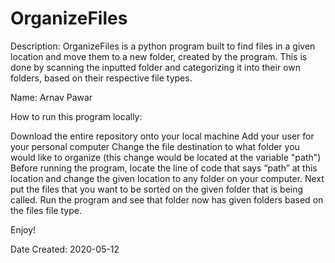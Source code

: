 # OrganizeFiles
Description: OrganizeFiles is a python program built to find files in a given location and move them to a new folder, created by the program. This is done by scanning the inputted folder and categorizing it into their own folders, based on their respective file types.   

Name: Arnav Pawar

How to run this program locally: 

Download the entire repository onto your local machine 
Add your user for your personal computer
Change the file destination to what folder you would like to organize (this change would be located at the variable "path")
Before running the program, locate the line of code that says “path” at this location and change the given location to any folder on your computer.
Next put the files that you want to be sorted on the given folder that is being called. 
Run the program and see that folder now has given folders based on the files file type.

Enjoy!

Date Created: 2020-05-12
